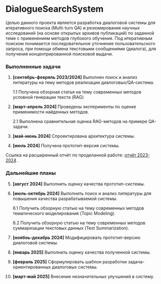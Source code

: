 # DialogueSearchSystem

Целью данного проекта является разработка диалоговой системы для итеративного поиска (Multi-turn QA) и резюмирования научных исследований (на основе открытых архивов публикаций) по заданной теме с применением методов глубокого обучения. Под итеративным поиском понимается последовательное уточнение пользовательского запроса, при помощи обмена текстовыми сообщениями (диалога), для получения концентрированной поисковой выдачи.

### Выполненные задачи 
1. <b>[сентябрь-февряль 2023/2024]</b> Выполнен поиск и анализ литературы на тему методов реализации диалоговых/QA-система.

   1.1 Получена обзорная статья на тему современных методов условной генерации текста (RAG)

2. <b>[март-апрель 2024]</b> Проведены эксперименты по оценке применимости найденных методов.

   2.1 Выполнена сравнительная оценка RAG-методов на примере QA-задачи. 

3. <b>[май-июнь 2024]</b> Спроектирована архитектура системы.

4. <b>[июль 2024]</b> Получена прототип-версия системы.

Ссылка на расширенный отчёт по проделанной работе: <a href="https://drive.google.com/file/d/1GzLK7UcF7sLeFeZdXxFnvwh7qhmPY_-Z/view?usp=sharing">отчёт 2023-2024</a> .

### Дальнейшие планы
5. <b>[август 2024]</b> Выполнить оценку качества прототип-системы.

6. <b>[июль-октябрь 2024]</b> Выполнить поиск и анализ литературы для повышения качества разрабатываемой системы.

   6.1 Получить обзорную статью на тему современных методов тематического моделирования (Topic Modeling).

   6.2 Получить обзорную статью на тему современных методов суммаризации текстовых данных (Text Summarization).

8. <b>[ноябоь-декабрь 2024]</b> Модифицировать прототип-версию диалоговой системы.

9. <b>[январь 2025]</b> Выполнить оценку качества полученной системы.

10. <b>[февраль 2025]</b> Сформулировать шаблон разработки задача-ориентированных диалоговых системы.

11. <b>[март-май 2025]</b> Внесение незначительных улучшений в систему.
